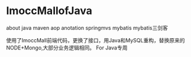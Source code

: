 # ImoccMallofJava
about java maven aop anotation springmvs  mybatis mybatis三剑客

使用了ImoccMall前端代码，更换了接口，用Java和MySQL重构，替换原来的NODE+Mongo,大部分业务逻辑相同。
For Java专周
